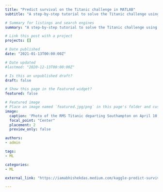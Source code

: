 ```yaml
---
title: "Predict survival on the Titanic challenge in MATLAB"
subtitle: "A step-by-step tutorial to solve the Titanic challenge using MATLAB"

# Summary for listings and search engines
summary: "A step-by-step tutorial to solve the Titanic challenge using MATLAB"

# Link this post with a project
projects: []

# Date published
date: "2021-01-13T00:00:00Z"

# Date updated
#lastmod: "2020-12-13T00:00:00Z"

# Is this an unpublished draft?
draft: false

# Show this page in the Featured widget?
featured: false

# Featured image
# Place an image named `featured.jpg/png` in this page's folder and customize its options here.
image:
  caption: 'Photo of the RMS Titanic departing Southampton on April 10, 1912 by F.G.O. Stuart, Public Domain'
  focal_point: "Center"
  placement: 2
  preview_only: false

authors:
- admin

tags:
- ML

categories:
- ML

external_link: "https://iamabhishekdas.medium.com/kaggle-predict-survival-on-the-titanic-challenge-in-matlab-56f6ad3bab78"

---
```

